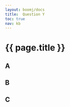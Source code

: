 ```yaml
---
layout: boomj/docs
title:  Question Y
toc: true
nav: kb
---
```


# {{ page.title }}

## A

## B

## C